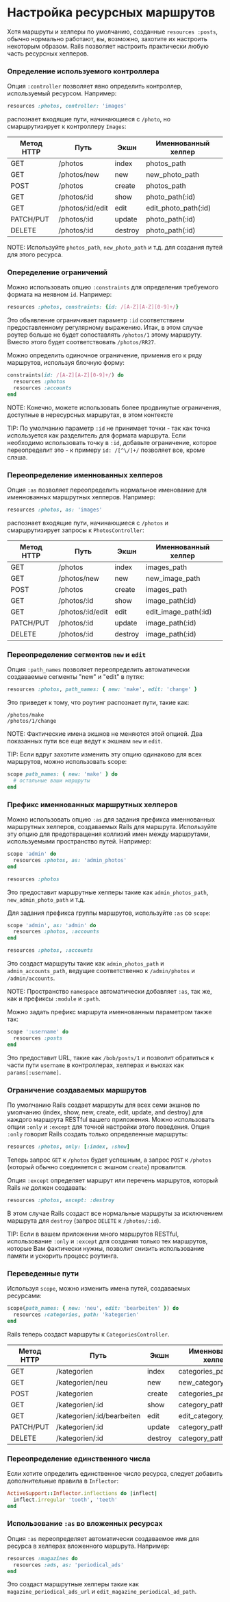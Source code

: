 # Настройка ресурсных маршрутов

Хотя маршруты и хелперы по умолчанию, созданные `resources :posts`, обычно нормально работают, вы, возможно, захотите их настроить некоторым образом. Rails позволяет настроить практически любую часть ресурсных хелперов.

### Определение используемого контроллера

Опция `:controller` позволяет явно определить контроллер, используемый ресурсом. Например:

```ruby
resources :photos, controller: 'images'
```

распознает входящие пути, начинающиеся с `/photo`, но смаршрутизирует к контроллеру `Images`:

| Метод HTTP | Путь             | Экшн    | Именнованный хелпер  |
| ---------- | ---------------- | ------- | -------------------- |
| GET        | /photos          | index   | photos_path          |
| GET        | /photos/new      | new     | new_photo_path       |
| POST       | /photos          | create  | photos_path          |
| GET        | /photos/:id      | show    | photo_path(:id)      |
| GET        | /photos/:id/edit | edit    | edit_photo_path(:id) |
| PATCH/PUT  | /photos/:id      | update  | photo_path(:id)      |
| DELETE     | /photos/:id      | destroy | photo_path(:id)      |

NOTE: Используйте `photos_path`, `new_photo_path` и т.д. для создания путей для этого ресурса.

### Опеределение ограничений

Можно использовать опцию `:constraints` для определения требуемого формата на неявном `id`. Например:

```ruby
resources :photos, constraints: {id: /[A-Z][A-Z][0-9]+/}
```

Это объявление ограничивает параметр `:id` соответствием предоставленному регулярному выражению. Итак, в этом случае роутер больше не будет сопоставлять `/photos/1` этому маршруту. Вместо этого будет соответствовать `/photos/RR27`.

Можно определить одиночное ограничение, применив его к ряду маршрутов, используя блочную форму:

```ruby
constraints(id: /[A-Z][A-Z][0-9]+/) do
  resources :photos
  resources :accounts
end
```

NOTE: Конечно, можете использовать более продвинутые ограничения, доступные в нересурсных маршрутах, в этом контексте

TIP: По умолчанию параметр `:id` не принимает точки - так как точка используется как разделитель для формата маршрута. Если необходимо использовать точку в `:id`, добавьте ограничение, которое переопределит это - к примеру `id: /[^\/]+/` позволяет все, кроме слэша.

### Переопределение именнованных хелперов

Опция `:as` позволяет переопределить нормальное именование для именнованных маршрутных хелперов. Например:

```ruby
resources :photos, as: 'images'
```

распознает входящие пути, начинающиеся с `/photos` и смаршрутизирует запросы к `PhotosController`:

| Метод HTTP | Путь             | Экшн    | Именнованный хелпер  |
| ---------- | ---------------- | ------- | -------------------- |
| GET        | /photos          | index   | images_path          |
| GET        | /photos/new      | new     | new_image_path       |
| POST       | /photos          | create  | images_path          |
| GET        | /photos/:id      | show    | image_path(:id)      |
| GET        | /photos/:id/edit | edit    | edit_image_path(:id) |
| PATCH/PUT  | /photos/:id      | update  | image_path(:id)      |
| DELETE     | /photos/:id      | destroy | image_path(:id)      |

### Переопределение сегментов `new` и `edit`

Опция `:path_names` позволяет переопределить автоматически создаваемые сегменты "new" и "edit" в путях:

```ruby
resources :photos, path_names: { new: 'make', edit: 'change' }
```

Это приведет к тому, что роутинг распознает пути, такие как:

```
/photos/make
/photos/1/change
```

NOTE: Фактические имена экшнов не меняются этой опцией. Два показанных пути все еще ведут к экшнам `new` и `edit`.

TIP: Если вдруг захотите изменить эту опцию одинаково для всех маршрутов, можно использовать scope:

```ruby
scope path_names: { new: 'make' } do
  # остальные ваши маршруты
end
```

### Префикс именнованных маршрутных хелперов

Можно использовать опцию `:as` для задания префикса именнованных маршрутных хелперов, создаваемых Rails для маршрута. Используйте эту опцию для предотвращения коллизий имен между маршрутами, используемыми пространство путей. Например:

```ruby
scope 'admin' do
  resources :photos, as: 'admin_photos'
end

resources :photos
```

Это предоставит маршрутные хелперы такие как `admin_photos_path`, `new_admin_photo_path` и т.д.

Для задания префикса группы маршрутов, используйте `:as` со `scope`:

```ruby
scope 'admin', as: 'admin' do
  resources :photos, :accounts
end

resources :photos, :accounts
```

Это создаст маршруты такие как `admin_photos_path` и `admin_accounts_path`, ведущие соответственно к `/admin/photos` и `/admin/accounts`.

NOTE: Пространство `namespace` автоматически добавляет `:as`, так же, как и префиксы `:module` и `:path`.

Можно задать префикс маршрута именнованным параметром также так:

```ruby
scope ':username' do
  resources :posts
end
```

Это предоставит URL, такие как `/bob/posts/1` и позволит обратиться к части пути `username` в контроллерах, хелперах и вьюхах как `params[:username]`.

### Ограничение создаваемых маршрутов

По умолчанию Rails создает маршруты для всех семи экшнов по умолчанию (index, show, new, create, edit, update, and destroy) для каждого маршрута RESTful вашего приложения. Можно использовать опции `:only` и `:except` для точной настройки этого поведения. Опция `:only` говорит Rails создать только определенные маршруты:

```ruby
resources :photos, only: [:index, :show]
```

Теперь запрос `GET` к `/photos` будет успешным, а запрос `POST` к `/photos` (который обычно соединяется с экшном `create`) провалится.

Опция `:except` определяет маршрут или перечень маршрутов, который Rails _не_ должен создавать:

```ruby
resources :photos, except: :destroy
```

В этом случае Rails создаст все нормальные маршруты за исключением маршрута для `destroy` (запрос `DELETE` к `/photos/:id`).

TIP: Если в вашем приложении много маршрутов RESTful, использование `:only` и `:except` для создания только тех маршрутов, которые Вам фактически нужны, позволит снизить использование памяти и ускорить процесс роутинга.

### Переведенные пути

Используя `scope`, можно изменить имена путей, создаваемых ресурсами:

```ruby
scope(path_names: { new: 'neu', edit: 'bearbeiten' }) do
  resources :categories, path: 'kategorien'
end
```

Rails теперь создаст маршруты к `CategoriesController`.

| Метод HTTP | Путь                       | Экшн    | Именнованный хелпер     |
| ---------- | -------------------------- | ------- | ----------------------- |
| GET        | /kategorien                | index   | categories_path         |
| GET        | /kategorien/neu            | new     | new_category_path       |
| POST       | /kategorien                | create  | categories_path         |
| GET        | /kategorien/:id            | show    | category_path(:id)      |
| GET        | /kategorien/:id/bearbeiten | edit    | edit_category_path(:id) |
| PATCH/PUT  | /kategorien/:id            | update  | category_path(:id)      |
| DELETE     | /kategorien/:id            | destroy | category_path(:id)      |

### Переопределение единственного числа

Если хотите определить единственное число ресурса, следует добавить дополнительные правила в `Inflector`:

```ruby
ActiveSupport::Inflector.inflections do |inflect|
  inflect.irregular 'tooth', 'teeth'
end
```

### Использование `:as` во вложенных ресурсах

Опция `:as` переопределяет автоматически создаваемое имя для ресурса в хелперах вложенного маршрута. Например:

```ruby
resources :magazines do
  resources :ads, as: 'periodical_ads'
end
```

Это создаст маршрутные хелперы такие как `magazine_periodical_ads_url` и `edit_magazine_periodical_ad_path`.
